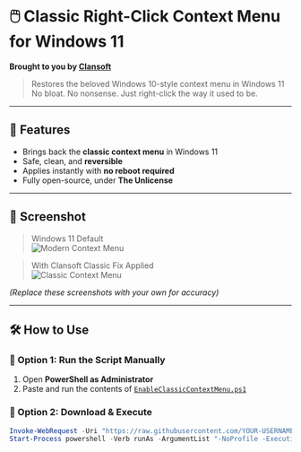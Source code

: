 # 🖱️ Classic Right-Click Context Menu for Windows 11
**Brought to you by [Clansoft](https://dadoftheclan.com)**

> Restores the beloved Windows 10-style context menu in Windows 11  
> No bloat. No nonsense. Just right-click the way it used to be.

---

## 🚀 Features

- Brings back the **classic context menu** in Windows 11
- Safe, clean, and **reversible**
- Applies instantly with **no reboot required**
- Fully open-source, under **The Unlicense**

---

## 📸 Screenshot

> Windows 11 Default  
![Modern Context Menu](screenshots/windows11-modern-context-menu.png)

> With Clansoft Classic Fix Applied  
![Classic Context Menu](screenshots/windows10-classic-context-menu.png)

*(Replace these screenshots with your own for accuracy)*

---

## 🛠️ How to Use

### 🔹 Option 1: Run the Script Manually

1. Open **PowerShell as Administrator**
2. Paste and run the contents of [`EnableClassicContextMenu.ps1`](EnableClassicContextMenu.ps1)

### 🔹 Option 2: Download & Execute

```powershell
Invoke-WebRequest -Uri "https://raw.githubusercontent.com/YOUR-USERNAME/REPO-NAME/main/EnableClassicContextMenu.ps1" -OutFile "EnableClassicContextMenu.ps1"
Start-Process powershell -Verb runAs -ArgumentList "-NoProfile -ExecutionPolicy Bypass -File `"$PWD\EnableClassicContextMenu.ps1`""

